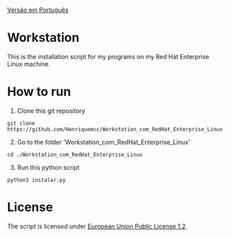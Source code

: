 [Versão em Português](README.md)

# Workstation

This is the installation script for my programs on my Red Hat Enterprise Linux machine.

# How to run

1. Clone this git repository

````
git clone https://github.com/Henriquemcc/Workstation_com_RedHat_Enterprise_Linux.git
````

2. Go to the folder 'Workstation_com_RedHat_Enterprise_Linux'
````
cd ./Workstation_com_RedHat_Enterprise_Linux
````

3. Run this python script

````
python3 instalar.py
````

# License

The script is licensed under [European Union Public License 1.2](LICENSE).
